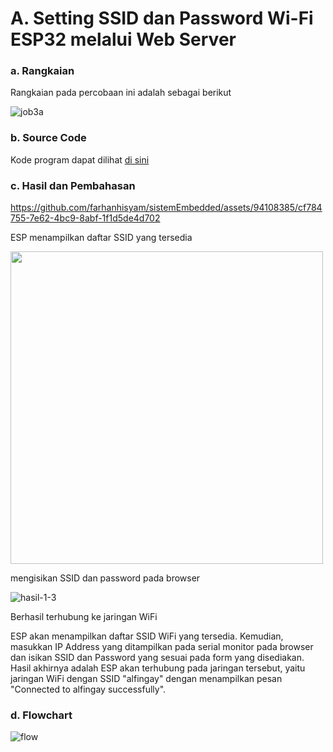 # A. Setting SSID dan Password Wi-Fi ESP32 melalui Web Server

### a. Rangkaian
Rangkaian pada percobaan ini adalah sebagai berikut

![job3a](https://github.com/iamanisaamalia/sistemembedded/assets/147674408/a37af924-187d-41d9-8d78-a6316d5a189b)


### b. Source Code
Kode program dapat dilihat <a href="4a_setting_ssid_pasword_melalui_web_server/4a_setting_ssid_pasword_melalui_web_server.ino">di sini</a>

### c. Hasil dan Pembahasan

https://github.com/farhanhisyam/sistemEmbedded/assets/94108385/cf784755-7e62-4bc9-8abf-1f1d5de4d702

ESP menampilkan daftar SSID yang tersedia

<img width="500px" src="https://github.com/farhanhisyam/sistemEmbedded/assets/94108385/e4c0a3b6-c21a-47dc-98aa-ce0209048d61">

mengisikan SSID dan password pada browser

![hasil-1-3](https://github.com/HanifAminudin/Laporan-Embedded/assets/146454552/8c7ac88b-92c1-428b-a791-26c07e0f7ec0)


Berhasil terhubung ke jaringan WiFi

ESP akan menampilkan daftar SSID WiFi yang tersedia. Kemudian, masukkan IP Address yang ditampilkan pada serial monitor pada browser dan isikan SSID dan Password yang sesuai pada form yang
disediakan. Hasil akhirnya adalah ESP akan terhubung pada jaringan tersebut, yaitu jaringan WiFi dengan SSID "alfingay" dengan menampilkan pesan "Connected to alfingay successfully".

### d. Flowchart
![flow](https://github.com/HanifAminudin/Laporan-Embedded/assets/146454552/b1b696a1-1ab3-4d45-b97c-5079ae79e458)


